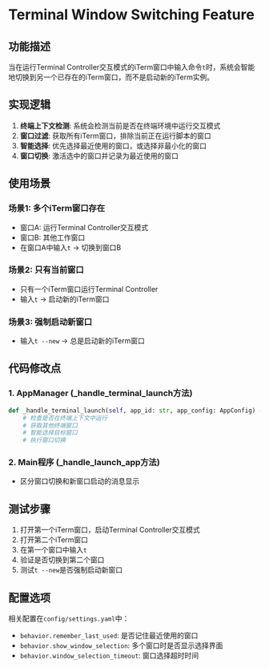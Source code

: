 # Terminal Window Switching Feature

## 功能描述

当在运行Terminal Controller交互模式的iTerm窗口中输入命令`t`时，系统会智能地切换到另一个已存在的iTerm窗口，而不是启动新的iTerm实例。

## 实现逻辑

1. **终端上下文检测**: 系统会检测当前是否在终端环境中运行交互模式
2. **窗口过滤**: 获取所有iTerm窗口，排除当前正在运行脚本的窗口
3. **智能选择**: 优先选择最近使用的窗口，或选择非最小化的窗口
4. **窗口切换**: 激活选中的窗口并记录为最近使用的窗口

## 使用场景

### 场景1: 多个iTerm窗口存在
- 窗口A: 运行Terminal Controller交互模式
- 窗口B: 其他工作窗口
- 在窗口A中输入`t` → 切换到窗口B

### 场景2: 只有当前窗口
- 只有一个iTerm窗口运行Terminal Controller
- 输入`t` → 启动新的iTerm窗口

### 场景3: 强制启动新窗口
- 输入`t --new` → 总是启动新的iTerm窗口

## 代码修改点

### 1. AppManager (_handle_terminal_launch方法)
```python
def _handle_terminal_launch(self, app_id: str, app_config: AppConfig) -> Optional[bool]:
    # 检查是否在终端上下文中运行
    # 获取其他终端窗口
    # 智能选择目标窗口
    # 执行窗口切换
```

### 2. Main程序 (_handle_launch_app方法)
- 区分窗口切换和新窗口启动的消息显示

## 测试步骤

1. 打开第一个iTerm窗口，启动Terminal Controller交互模式
2. 打开第二个iTerm窗口
3. 在第一个窗口中输入`t`
4. 验证是否切换到第二个窗口
5. 测试`t --new`是否强制启动新窗口

## 配置选项

相关配置在`config/settings.yaml`中：
- `behavior.remember_last_used`: 是否记住最近使用的窗口
- `behavior.show_window_selection`: 多个窗口时是否显示选择界面
- `behavior.window_selection_timeout`: 窗口选择超时时间
